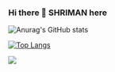 ### Hi there 👋 SHRIMAN here


![Anurag's GitHub stats](https://github-readme-stats.vercel.app/api?username=shrimanm&show_icons=true&theme=radical)

[![Top Langs](https://github-readme-stats.vercel.app/api/top-langs/?username=shrimanm&layout=compact)](https://github.com/anuraghazra/github-readme-stats)

![](https://komarev.com/ghpvc/?username=shrimanm)

